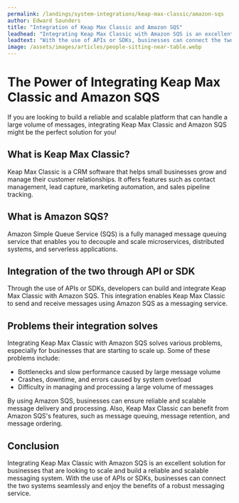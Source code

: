 ```yaml
---
permalink: /landings/system-integrations/keap-max-classic/amazon-sqs
author: Edward Saunders
title: "Integration of Keap Max Classic and Amazon SQS"
leadhead: "Integrating Keap Max Classic with Amazon SQS is an excellent solution for businesses that are looking to scale and build a reliable and scalable messaging system"
leadtext: "With the use of APIs or SDKs, businesses can connect the two systems seamlessly and enjoy the benefits of a robust messaging service."
image: /assets/images/articles/people-sitting-near-table.webp
---
```

<div class="arttext">	<h1>The Power of Integrating Keap Max Classic and Amazon SQS</h1>
	<p>If you are looking to build a reliable and scalable platform that can handle a large volume of messages, integrating Keap Max Classic and Amazon SQS might be the perfect solution for you!</p>
	<h2>What is Keap Max Classic?</h2>
	<p>Keap Max Classic is a CRM software that helps small businesses grow and manage their customer relationships. It offers features such as contact management, lead capture, marketing automation, and sales pipeline tracking.</p>
	<h2>What is Amazon SQS?</h2>
	<p>Amazon Simple Queue Service (SQS) is a fully managed message queuing service that enables you to decouple and scale microservices, distributed systems, and serverless applications.</p>
	<h2>Integration of the two through API or SDK</h2>
	<p>Through the use of APIs or SDKs, developers can build and integrate Keap Max Classic with Amazon SQS. This integration enables Keap Max Classic to send and receive messages using Amazon SQS as a messaging service.</p>
	<h2>Problems their integration solves</h2>
	<p>Integrating Keap Max Classic with Amazon SQS solves various problems, especially for businesses that are starting to scale up. Some of these problems include:</p>
	<ul>
		<li>Bottlenecks and slow performance caused by large message volume</li>
		<li>Crashes, downtime, and errors caused by system overload</li>
		<li>Difficulty in managing and processing a large volume of messages</li>
	</ul>
	<p>By using Amazon SQS, businesses can ensure reliable and scalable message delivery and processing. Also, Keap Max Classic can benefit from Amazon SQS's features, such as message queuing, message retention, and message ordering.</p>
	<h2>Conclusion</h2>
	<p>Integrating Keap Max Classic with Amazon SQS is an excellent solution for businesses that are looking to scale and build a reliable and scalable messaging system. With the use of APIs or SDKs, businesses can connect the two systems seamlessly and enjoy the benefits of a robust messaging service. </p>
</div>